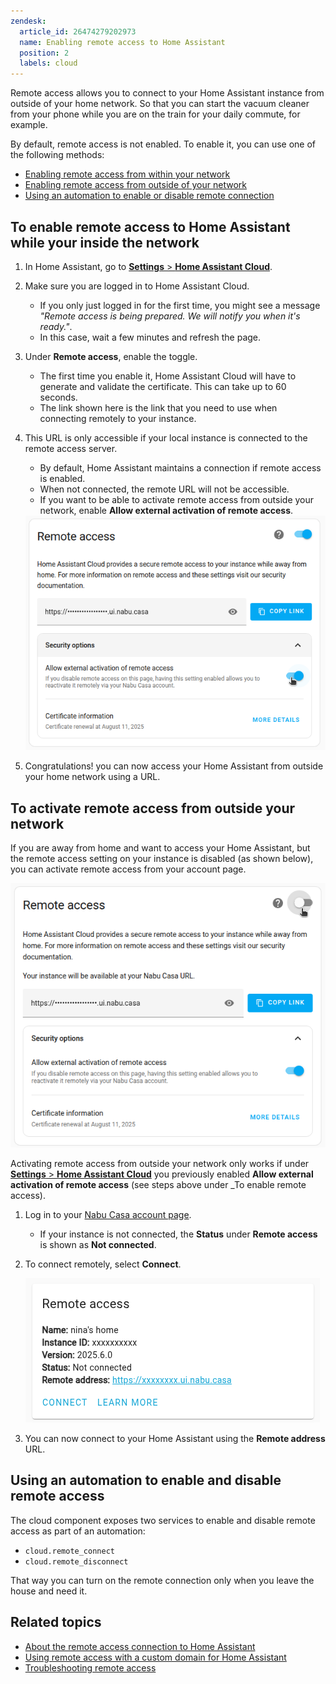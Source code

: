 ```yaml
---
zendesk:
  article_id: 26474279202973
  name: Enabling remote access to Home Assistant
  position: 2
  labels: cloud
---
```


Remote access allows you to connect to your Home Assistant instance from outside of your home network. So that you can start the vacuum cleaner from your phone while you are on the train for your daily commute, for example.

By default, remote access is not enabled. To enable it, you can use one of the following methods:

- [Enabling remote access from within your network](#to-enable-remote-access-to-home-assistant)
- [Enabling remote access from outside of your network](#to-activate-remote-access-from-outside-your-network)
- [Using an automation to enable or disable remote connection](#using-an-automation-to-enable-and-disable-the-remote-connection)

## To enable remote access to Home Assistant while your inside the network

1. In Home Assistant, go to [**Settings** > **Home Assistant Cloud**](https://my.home-assistant.io/redirect/cloud/).
2. Make sure you are logged in to Home Assistant Cloud.
   - If you only just logged in for the first time, you might see a message _"Remote access is being prepared. We will notify you when it's ready."_.
   - In this case, wait a few minutes and refresh the page.
3. Under **Remote access**, enable the toggle.

   - The first time you enable it, Home Assistant Cloud will have to generate and validate the certificate. This can take up to 60 seconds.
   - The link shown here is the link that you need to use when connecting remotely to your instance.

4. This URL is only accessible if your local instance is connected to the remote access server.

   - By default, Home Assistant maintains a connection if remote access is enabled.
   - When not connected, the remote URL will not be accessible.
   - If you want to be able to activate remote access from outside your network, enable **Allow external activation of remote access**.

   <img src="/static/img/cloud/ha-remote-access-activate-from-outside.png" alt='Screenshot of the option to enable remote access from outside the network.' class='img-fluid'>

5. Congratulations! you can now access your Home Assistant from outside your home network using a URL.

## To activate remote access from outside your network

If you are away from home and want to access your Home Assistant, but the remote access setting on your instance is disabled (as shown below), you can activate remote access from your account page.

<img src="/static/img/cloud/ha-remote-access-disabled.png" alt='Screenshot showing a disabled remote access option on the Home Assistant instance.' class='img-fluid'>

Activating remote access from outside your network only works if under [**Settings** > **Home Assistant Cloud**](https://my.home-assistant.io/redirect/cloud/) you previously enabled **Allow external activation of remote access** (see steps above under _To enable remote access).

1. Log in to your [Nabu Casa account page](https://account.nabucasa.com).
   - If your instance is not connected, the **Status** under **Remote access** is shown as **Not connected**.
2. To connect remotely, select **Connect**.

   <img src="/static/img/cloud/ha-remote-access-connect.png" alt='Screenshot of the remote access section with the Connect button.' class='img-fluid'>

3. You can now connect to your Home Assistant using the **Remote address** URL.

## Using an automation to enable and disable remote access

The cloud component exposes two services to enable and disable remote access as part of an automation:

- `cloud.remote_connect`
- `cloud.remote_disconnect`

That way you can turn on the remote connection only when you leave the house and need it.

## Related topics

- [About the remote access connection to Home Assistant](/hc/en-us/articles/26469707849629/)
- [Using remote access with a custom domain for Home Assistant](/hc/en-us/articles/26497540527517/)
- [Troubleshooting remote access](/hc/en-us/sections/26315762664861)

